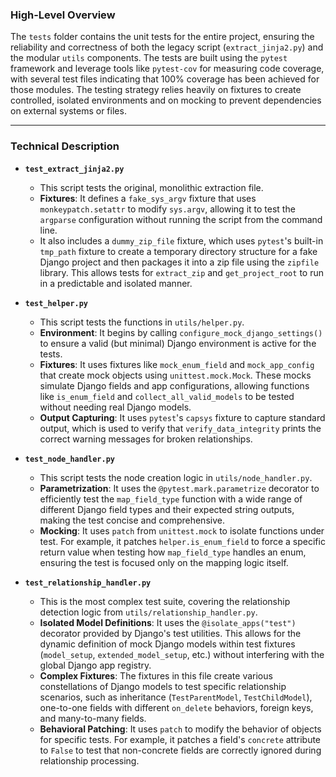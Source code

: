 ### High-Level Overview

The `tests` folder contains the unit tests for the entire project, ensuring the reliability and correctness of both the legacy script (`extract_jinja2.py`) and the modular `utils` components. The tests are built using the `pytest` framework and leverage tools like `pytest-cov` for measuring code coverage, with several test files indicating that 100% coverage has been achieved for those modules. The testing strategy relies heavily on fixtures to create controlled, isolated environments and on mocking to prevent dependencies on external systems or files.

---

### Technical Description

* **`test_extract_jinja2.py`**
    * This script tests the original, monolithic extraction file.
    * **Fixtures**: It defines a `fake_sys_argv` fixture that uses `monkeypatch.setattr` to modify `sys.argv`, allowing it to test the `argparse` configuration without running the script from the command line.
    * It also includes a `dummy_zip_file` fixture, which uses `pytest`'s built-in `tmp_path` fixture to create a temporary directory structure for a fake Django project and then packages it into a zip file using the `zipfile` library. This allows tests for `extract_zip` and `get_project_root` to run in a predictable and isolated manner.

* **`test_helper.py`**
    * This script tests the functions in `utils/helper.py`.
    * **Environment**: It begins by calling `configure_mock_django_settings()` to ensure a valid (but minimal) Django environment is active for the tests.
    * **Fixtures**: It uses fixtures like `mock_enum_field` and `mock_app_config` that create mock objects using `unittest.mock.Mock`. These mocks simulate Django fields and app configurations, allowing functions like `is_enum_field` and `collect_all_valid_models` to be tested without needing real Django models.
    * **Output Capturing**: It uses `pytest`'s `capsys` fixture to capture standard output, which is used to verify that `verify_data_integrity` prints the correct warning messages for broken relationships.

* **`test_node_handler.py`**
    * This script tests the node creation logic in `utils/node_handler.py`.
    * **Parametrization**: It uses the `@pytest.mark.parametrize` decorator to efficiently test the `map_field_type` function with a wide range of different Django field types and their expected string outputs, making the test concise and comprehensive.
    * **Mocking**: It uses `patch` from `unittest.mock` to isolate functions under test. For example, it patches `helper.is_enum_field` to force a specific return value when testing how `map_field_type` handles an enum, ensuring the test is focused only on the mapping logic itself.

* **`test_relationship_handler.py`**
    * This is the most complex test suite, covering the relationship detection logic from `utils/relationship_handler.py`.
    * **Isolated Model Definitions**: It uses the `@isolate_apps("test")` decorator provided by Django's test utilities. This allows for the dynamic definition of mock Django models within test fixtures (`model_setup`, `extended_model_setup`, etc.) without interfering with the global Django app registry.
    * **Complex Fixtures**: The fixtures in this file create various constellations of Django models to test specific relationship scenarios, such as inheritance (`TestParentModel`, `TestChildModel`), one-to-one fields with different `on_delete` behaviors, foreign keys, and many-to-many fields.
    * **Behavioral Patching**: It uses `patch` to modify the behavior of objects for specific tests. For example, it patches a field's `concrete` attribute to `False` to test that non-concrete fields are correctly ignored during relationship processing.